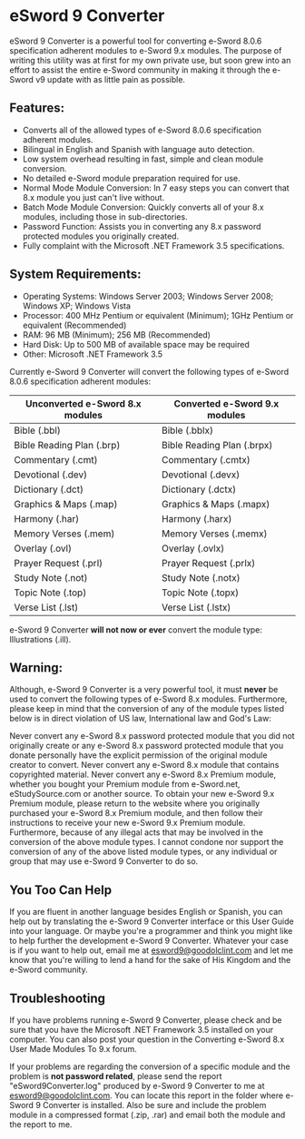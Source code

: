 # eSword 9 Converter
eSword 9 Converter is a powerful tool for converting e-Sword 8.0.6 specification adherent modules to e-Sword 9.x modules. The purpose of writing this utility was at first for my own private use, but soon grew into an effort to assist the entire e-Sword community in making it through the e-Sword v9 update with as little pain as possible.

## Features:

* Converts all of the allowed types of e-Sword 8.0.6 specification adherent modules.
* Bilingual in English and Spanish with language auto detection.
* Low system overhead resulting in fast, simple and clean module conversion.
* No detailed e-Sword module preparation required for use.
* Normal Mode Module Conversion: In 7 easy steps you can convert that 8.x module you just can't live without.
* Batch Mode Module Conversion: Quickly converts all of your 8.x modules, including those in sub-directories.
* Password Function: Assists you in converting any 8.x password protected modules you originally created.
* Fully complaint with the Microsoft .NET Framework 3.5 specifications.

## System Requirements:

* Operating Systems: Windows Server 2003; Windows Server 2008; Windows XP; Windows Vista
* Processor: 400 MHz Pentium or equivalent (Minimum); 1GHz Pentium or equivalent (Recommended)
* RAM: 96 MB (Minimum); 256 MB (Recommended)
* Hard Disk: Up to 500 MB of available space may be required
* Other: Microsoft .NET Framework 3.5

Currently e-Sword 9 Converter will convert the following types of e-Sword 8.0.6 specification adherent modules:

| Unconverted e-Sword 8.x modules | Converted e-Sword 9.x modules |
|---------------------------------|-------------------------------|
| Bible (.bbl) | Bible (.bblx) |
| Bible Reading Plan (.brp) | Bible Reading Plan (.brpx) |
| Commentary (.cmt) | Commentary (.cmtx)|
| Devotional (.dev) | Devotional (.devx)|
| Dictionary (.dct) | Dictionary (.dctx)|
| Graphics & Maps (.map) | Graphics & Maps (.mapx)|
| Harmony (.har) | Harmony (.harx)|
| Memory Verses (.mem) | Memory Verses (.memx)|
| Overlay (.ovl) | Overlay (.ovlx)|
| Prayer Request (.prl) | Prayer Request (.prlx)|
| Study Note (.not) | Study Note (.notx)|
| Topic Note (.top) | Topic Note (.topx)|
| Verse List (.lst) | Verse List (.lstx)|

e-Sword 9 Converter **will not now or ever** convert the module type: Illustrations (.ill).

## Warning:
Although, e-Sword 9 Converter is a very powerful tool, it must **never** be used to convert the following types of e-Sword 8.x modules. Furthermore, please keep in mind that the conversion of any of the module types listed below is in direct violation of US law, International law and God's Law:

Never convert any e-Sword 8.x password protected module that you did not originally create or any e-Sword 8.x password protected module that you donate personally have the explicit permission of the original module creator to convert.
Never convert any e-Sword 8.x module that contains copyrighted material.
Never convert any e-Sword 8.x Premium module, whether you bought your Premium module from e-Sword.net, eStudySource.com or another source. To obtain your new e-Sword 9.x Premium module, please return to the website where you originally purchased your e-Sword 8.x Premium module, and then follow their instructions to receive your new e-Sword 9.x Premium module.
Furthermore, because of any illegal acts that may be involved in the conversion of the above module types. I cannot condone nor support the conversion of any of the above listed module types, or any individual or group that may use e-Sword 9 Converter to do so.

## You Too Can Help
If you are fluent in another language besides English or Spanish, you can help out by translating the e-Sword 9 Converter interface or this User Guide into your language.  Or maybe you're a programmer and think you might like to help further the development e-Sword 9 Converter. Whatever your case is if you want to help out, email me at esword9@goodolclint.com and let me know that you're willing to lend a hand for the sake of His Kingdom and the e-Sword community.

## Troubleshooting
If you have problems running e-Sword 9 Converter, please check and be sure that you have the Microsoft .NET Framework 3.5 installed on your computer.  You can also post your question in the Converting e-Sword 8.x User Made Modules To 9.x forum.

If your problems are regarding the conversion of a specific module and the problem is **not password related**, please send the report "eSword9Converter.log" produced by e-Sword 9 Converter to me at esword9@goodolclint.com. You can locate this report in the folder where e-Sword 9 Converter is installed. Also be sure and include the problem module in a compressed format (.zip, .rar) and email both the module and the report to me.